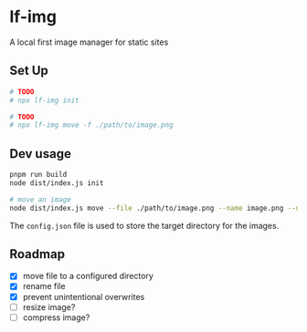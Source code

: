 # lf-img

A local first image manager for static sites

## Set Up

```sh
# TODO
# npx lf-img init
```

```sh
# TODO
# npx lf-img move -f ./path/to/image.png
```

## Dev usage

```sh
pnpm run build
node dist/index.js init

# move an image
node dist/index.js move --file ./path/to/image.png --name image.png --upsert
```

The `config.json` file is used to store the target directory for the images.

## Roadmap

- [x] move file to a configured directory
- [x] rename file
- [x] prevent unintentional overwrites
- [ ] resize image?
- [ ] compress image?
